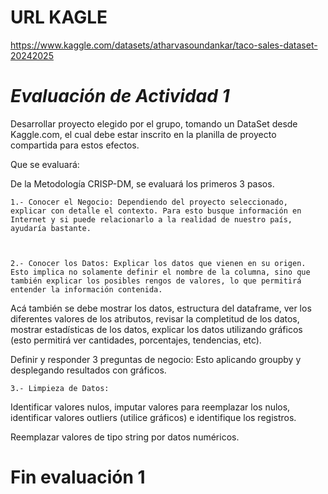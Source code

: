 # URL KAGLE

https://www.kaggle.com/datasets/atharvasoundankar/taco-sales-dataset-20242025


# *Evaluación de Actividad 1*

Desarrollar proyecto elegido por el grupo, tomando un DataSet desde Kaggle.com, el cual debe estar inscrito en la planilla de proyecto compartida para estos efectos.

Que se evaluará:

De la Metodología CRISP-DM, se evaluará los primeros 3 pasos.

    1.- Conocer el Negocio: Dependiendo del proyecto seleccionado, explicar con detalle el contexto. Para esto busque información en Internet y si puede relacionarlo a la realidad de nuestro país, ayudaría bastante.

 

    2.- Conocer los Datos: Explicar los datos que vienen en su origen. Esto implica no solamente definir el nombre de la columna, sino que también explicar los posibles rengos de valores, lo que permitirá entender la información contenida.



Acá también se debe mostrar los datos, estructura del dataframe, ver los diferentes valores de los atributos, revisar la completitud de los datos, mostrar estadísticas de los datos, explicar los datos utilizando gráficos (esto permitirá ver cantidades, porcentajes, tendencias, etc).

 

Definir y responder 3 preguntas de negocio: Esto aplicando groupby y desplegando resultados con gráficos.

 

    3.- Limpieza de Datos:

Identificar valores nulos, imputar valores para reemplazar los nulos, identificar valores outliers (utilice gráficos) e identifique los registros.

Reemplazar valores de tipo string por datos numéricos.

# **Fin evaluación 1**

